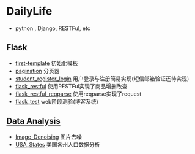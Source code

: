 # DailyLife
- python , Django, RESTFul, etc

## Flask
  - [first-template](https://github.com/Zahirgeek/DailyLife/tree/master/template) 初始化模板
  - [pagination](https://github.com/Zahirgeek/DailyLife/tree/master/pagination) 分页器
  - [student_register_login](https://github.com/Zahirgeek/DailyLife/tree/master/student_register_login) 用户登录与注册简易实现(短信邮箱验证还待实现)
  - [flask_restful](https://github.com/Zahirgeek/DailyLife/tree/master/flask_restful) 使用RESTFul实现了商品增删改查
  - [flask_restful_reqparse](https://github.com/Zahirgeek/DailyLife/tree/master/flask_restful_reqparse) 使用reqparse实现了request
  - [flask_test](https://github.com/Zahirgeek/DailyLife/tree/master/flask_test) web阶段测验(博客系统)

## [Data Analysis](https://github.com/Zahirgeek/DailyLife/tree/master/Data_Analysis)
  - [Image_Denoising](https://github.com/Zahirgeek/DailyLife/tree/master/Data_Analysis/Image_Denoising) 图片去噪
  - [USA_States](https://github.com/Zahirgeek/DailyLife/tree/master/Data_Analysis/USA_States) 美国各州人口数据分析
